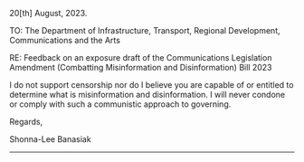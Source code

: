 20[th] August, 2023.

TO: The Department of Infrastructure, Transport, Regional Development, Communications
and the Arts

RE: Feedback on an exposure draft of the Communications Legislation Amendment
(Combatting Misinformation and Disinformation) Bill 2023

I do not support censorship nor do I believe you are capable of or entitled to determine what is
misinformation and disinformation. I will never condone or comply with such a communistic
approach to governing.

Regards,

Shonna-Lee Banasiak


-----

